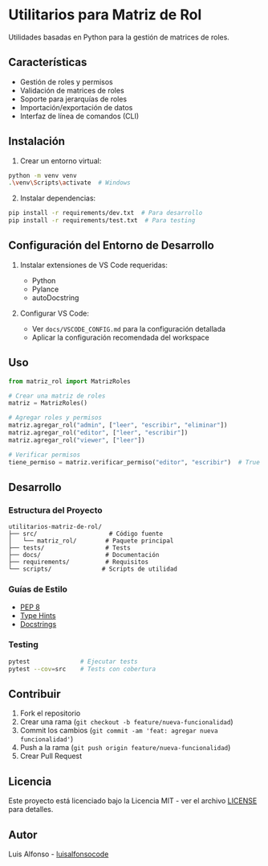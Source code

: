 # Utilitarios para Matriz de Rol

Utilidades basadas en Python para la gestión de matrices de roles.

## Características

- Gestión de roles y permisos
- Validación de matrices de roles
- Soporte para jerarquías de roles
- Importación/exportación de datos
- Interfaz de línea de comandos (CLI)

## Instalación

1. Crear un entorno virtual:
```bash
python -m venv venv
.\venv\Scripts\activate  # Windows
```

2. Instalar dependencias:
```bash
pip install -r requirements/dev.txt  # Para desarrollo
pip install -r requirements/test.txt  # Para testing
```

## Configuración del Entorno de Desarrollo

1. Instalar extensiones de VS Code requeridas:
   - Python
   - Pylance
   - autoDocstring

2. Configurar VS Code:
   - Ver `docs/VSCODE_CONFIG.md` para la configuración detallada
   - Aplicar la configuración recomendada del workspace

## Uso

```python
from matriz_rol import MatrizRoles

# Crear una matriz de roles
matriz = MatrizRoles()

# Agregar roles y permisos
matriz.agregar_rol("admin", ["leer", "escribir", "eliminar"])
matriz.agregar_rol("editor", ["leer", "escribir"])
matriz.agregar_rol("viewer", ["leer"])

# Verificar permisos
tiene_permiso = matriz.verificar_permiso("editor", "escribir")  # True
```

## Desarrollo

### Estructura del Proyecto
```
utilitarios-matriz-de-rol/
├── src/                    # Código fuente
│   └── matriz_rol/        # Paquete principal
├── tests/                 # Tests
├── docs/                  # Documentación
├── requirements/          # Requisitos
└── scripts/              # Scripts de utilidad
```

### Guías de Estilo
- [PEP 8](docs/PEP8_GUIDE.md)
- [Type Hints](docs/TYPE_HINTS.md)
- [Docstrings](docs/DOCSTRINGS_GUIDE.md)

### Testing
```bash
pytest              # Ejecutar tests
pytest --cov=src    # Tests con cobertura
```

## Contribuir

1. Fork el repositorio
2. Crear una rama (`git checkout -b feature/nueva-funcionalidad`)
3. Commit los cambios (`git commit -am 'feat: agregar nueva funcionalidad'`)
4. Push a la rama (`git push origin feature/nueva-funcionalidad`)
5. Crear Pull Request

## Licencia

Este proyecto está licenciado bajo la Licencia MIT - ver el archivo [LICENSE](LICENSE) para detalles.

## Autor

Luis Alfonso - [luisalfonsocode](https://github.com/luisalfonsocode)
